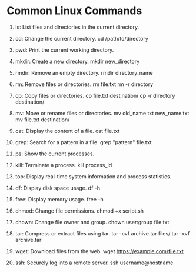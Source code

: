 # Common Linux Commands

1. ls: List files and directories in the current directory.

2. cd: Change the current directory.
	cd /path/to/directory
	
3. pwd: Print the current working directory.

4. mkdir: Create a new directory.
	mkdir new_directory	

5. rmdir: Remove an empty directory.
	rmdir directory_name

6. rm: Remove files or directories.
	rm file.txt
	rm -r directory

7. cp: Copy files or directories.
	cp file.txt destination/
	cp -r directory destination/

8. mv: Move or rename files or directories.
	mv old_name.txt new_name.txt
	mv file.txt destination/

9. cat: Display the content of a file.
	cat file.txt

10. grep: Search for a pattern in a file.
	grep "pattern" file.txt

11. ps: Show the current processes.

12. kill: Terminate a process.
	kill process_id

13. top: Display real-time system information and process statistics.

14. df: Display disk space usage.
	df -h

15. free: Display memory usage.
	free -h

16. chmod: Change file permissions.
	chmod +x script.sh

17. chown: Change file owner and group.
	chown user:group file.txt

18. tar: Compress or extract files using tar.
	tar -cvf archive.tar files/
	tar -xvf archive.tar

19. wget: Download files from the web.
	wget https://example.com/file.txt

20. ssh: Securely log into a remote server.
	ssh username@hostname
